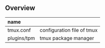 ## Overview

|name||
|:--|:--|
|tmux.conf|configuration file of tmux|
|plugins/tpm|tmux package manager|

